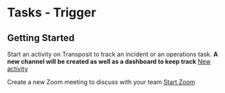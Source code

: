 # Tasks - Trigger

## Getting Started

Start an activity on Transposit to track an incident or an operations task. **A new channel will be created as well as a dashboard to keep track**
[New activity](https://console.transposit.com/mc/t/transposit-default-runbooks/actions/create_transposit_activity)

Create a new Zoom meeting to discuss with your team
[Start Zoom](https://console.transposit.com/mc/t/transposit-default-runbooks/actions/create_zoom)
